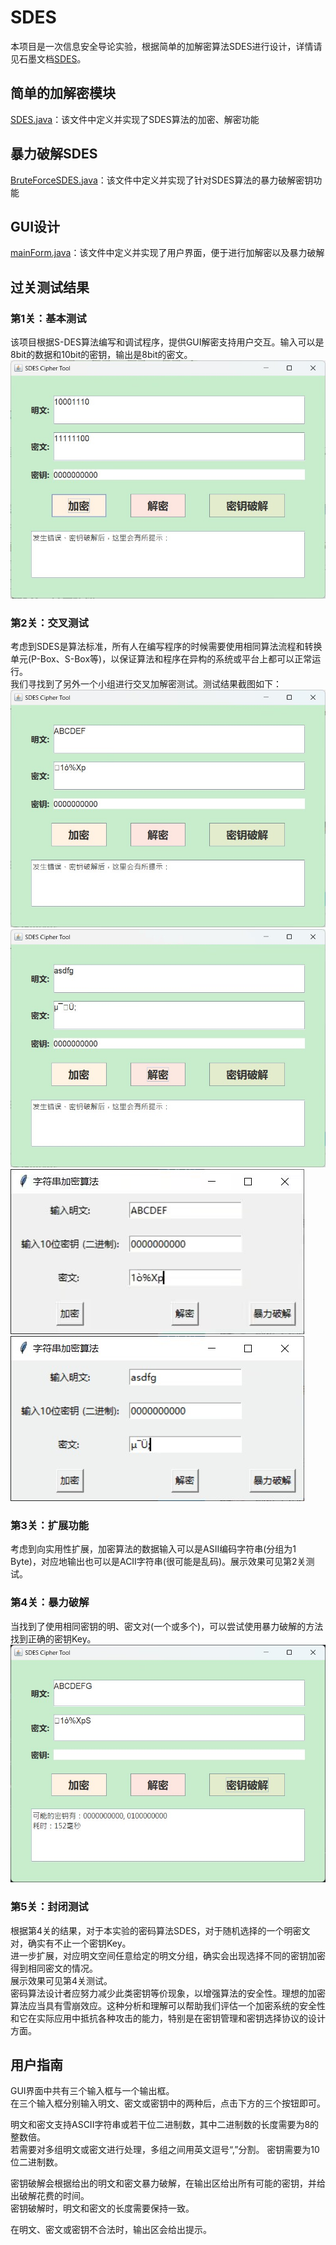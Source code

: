 # SDES
本项目是一次信息安全导论实验，根据简单的加解密算法SDES进行设计，详情请见石墨文档[SDES](https://shimo.im/docs/m5kvdlMaKvcENy3X/read)。
## 简单的加解密模块
[SDES.java](test/src/SDES.java)：该文件中定义并实现了SDES算法的加密、解密功能
## 暴力破解SDES
[BruteForceSDES.java](test/src/BruteForceSDES.java)：该文件中定义并实现了针对SDES算法的暴力破解密钥功能
## GUI设计
[mainForm.java](test/src/mainForm.java)：该文件中定义并实现了用户界面，便于进行加解密以及暴力破解
## 过关测试结果
### 第1关：基本测试
该项目根据S-DES算法编写和调试程序，提供GUI解密支持用户交互。输入可以是8bit的数据和10bit的密钥，输出是8bit的密文。  
![Test1_Image](测试图片/test1.jpg)
### 第2关：交叉测试
考虑到SDES是算法标准，所有人在编写程序的时候需要使用相同算法流程和转换单元(P-Box、S-Box等)，以保证算法和程序在异构的系统或平台上都可以正常运行。  
我们寻找到了另外一个小组进行交叉加解密测试。测试结果截图如下：  
![Test2_Image1](测试图片/test2_1.jpg)  
![Test2_Image2](测试图片/test2_2.jpg)  
![Test2_Image3](测试图片/test2_3.jpg)  
![Test2_Image4](测试图片/test2_4.jpg)
### 第3关：扩展功能
考虑到向实用性扩展，加密算法的数据输入可以是ASII编码字符串(分组为1 Byte)，对应地输出也可以是ACII字符串(很可能是乱码)。展示效果可见第2关测试。
### 第4关：暴力破解
当找到了使用相同密钥的明、密文对(一个或多个)，可以尝试使用暴力破解的方法找到正确的密钥Key。  
![Test4_Image](测试图片/test4.jpg)
### 第5关：封闭测试
根据第4关的结果，对于本实验的密码算法SDES，对于随机选择的一个明密文对，确实有不止一个密钥Key。  
进一步扩展，对应明文空间任意给定的明文分组，确实会出现选择不同的密钥加密得到相同密文的情况。    
展示效果可见第4关测试。  
密码算法设计者应努力减少此类密钥等价现象，以增强算法的安全性。理想的加密算法应当具有雪崩效应。这种分析和理解可以帮助我们评估一个加密系统的安全性和它在实际应用中抵抗各种攻击的能力，特别是在密钥管理和密钥选择协议的设计方面。
## 用户指南
GUI界面中共有三个输入框与一个输出框。  
在三个输入框分别输入明文、密文或密钥中的两种后，点击下方的三个按钮即可。  

明文和密文支持ASCII字符串或若干位二进制数，其中二进制数的长度需要为8的整数倍。  
若需要对多组明文或密文进行处理，多组之间用英文逗号“,”分割。
密钥需要为10位二进制数。  

密钥破解会根据给出的明文和密文暴力破解，在输出区给出所有可能的密钥，并给出破解花费的时间。  
密钥破解时，明文和密文的长度需要保持一致。  

在明文、密文或密钥不合法时，输出区会给出提示。


